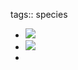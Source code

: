 tags:: species

- ![](https://jade-gentle-pony-196.mypinata.cloud/ipfs/bafkreiftuf7h7jfxbsdiwh5ohhbknftp6rmygpq5xdnnjc7zsitcfu5xxq)
- ![](https://jade-gentle-pony-196.mypinata.cloud/ipfs/bafkreieymvkmblazysnpuoivtue24hzchevf5v73esduktbss6ij4es4sy)
-